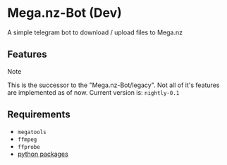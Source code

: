 # Mega.nz-Bot (Dev)
A simple telegram bot to download / upload files to Mega.nz

## Features

> [!NOTE]
> This is the successor to the "Mega.nz-Bot/legacy". Not all of it's features are implemented as of now. Current version is: `nightly-0.1`

## Requirements

- `megatools`
- `ffmpeg`
- `ffprobe`
- [python packages](/requirements.txt)
